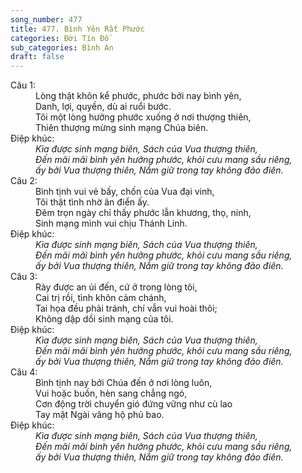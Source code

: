 ```yaml
---
song_number: 477
title: 477. Bình Yên Rất Phước
categories: Đời Tín Đồ
sub_categories: Bình An
draft: false
---
```

<dl><dt>Câu 1:</dt><dd data-verse="1">Lòng thật khôn kể phước, phước bởi nay bình yên, <br/>Danh, lợi, quyền, dù ai ruổi bước. <br/>Tôi một lòng hưởng phước xuống ở nơi thượng thiên, <br/>Thiên thượng mừng sinh mạng Chúa biên. </dd><dt>Điệp khúc:</dt><dd data-chorus="1"><em>Kìa được sinh mạng biên, Sách của Vua thượng thiên, <br/>Đến mãi mãi bình yên hưởng phước, khỏi cưu mang sầu riêng, <br/>ấy bởi Vua thượng thiên, Nắm giữ trong tay không đảo điên. </em></dd><dt>Câu 2:</dt><dd data-verse="2"> Bình tịnh vui vẻ bấy, chốn của Vua đại vinh, <br/>Tôi thật tình nhờ ân điển ấy. <br/>Đêm trọn ngày chỉ thấy phước lẫn khương, thọ, ninh, <br/>Sinh mạng mình vui chịu Thánh Linh. </dd><dt>Điệp khúc:</dt><dd data-chorus="1"><em>Kìa được sinh mạng biên, Sách của Vua thượng thiên, <br/>Đến mãi mãi bình yên hưởng phước, khỏi cưu mang sầu riêng, <br/>ấy bởi Vua thượng thiên, Nắm giữ trong tay không đảo điên. </em></dd><dt>Câu 3:</dt><dd data-verse="3">Rày được an ủi đến, cứ ở trong lòng tôi, <br/>Cai trị rồi, tình khôn cảm chánh, <br/>Tai họa đều phải tránh, chí vẫn vui hoài thôi; <br/>Không dập dồi sinh mạng của tôi. </dd><dt>Điệp khúc:</dt><dd data-chorus="1"><em>Kìa được sinh mạng biên, Sách của Vua thượng thiên, <br/>Đến mãi mãi bình yên hưởng phước, khỏi cưu mang sầu riêng, <br/>ấy bởi Vua thượng thiên, Nắm giữ trong tay không đảo điên. </em></dd><dt>Câu 4:</dt><dd data-verse="4">Bình tịnh nay bởi Chúa đến ở nơi lòng luôn, <br/>Vui hoặc buồn, hèn sang chẳng ngó, <br/>Cơn động trời chuyển gió đứng vững như cù lao <br/>Tay mặt Ngài vâng hộ phủ bao. </dd><dt>Điệp khúc:</dt><dd data-chorus="1"><em>Kìa được sinh mạng biên, Sách của Vua thượng thiên, <br/>Đến mãi mãi bình yên hưởng phước, khỏi cưu mang sầu riêng, <br/>ấy bởi Vua thượng thiên, Nắm giữ trong tay không đảo điên. </em></dd></dl>